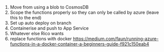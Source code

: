 1. Move from using a blob to CosmosDB
2. Scope the functions properly so they can only be called by azure (leave this to the end)
3. Set up auto deploy on branch
4. Containerise and push to App Service
5. Whatever else Rico wants
6. replace functions with docker https://medium.com/faun/running-azure-functions-in-a-docker-container-a-beginners-guide-f921c150eab4